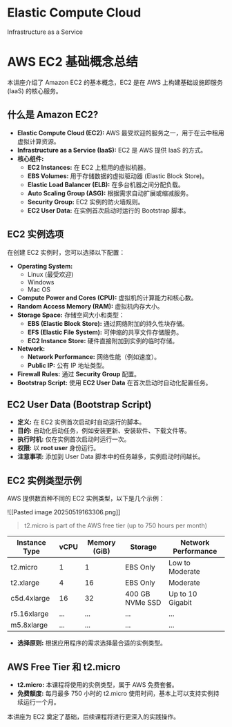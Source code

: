 # Elastic Compute Cloud
Infrastructure as a Service

# AWS EC2 基础概念总结

本讲座介绍了 Amazon EC2 的基本概念，EC2 是在 AWS 上构建基础设施即服务 (IaaS) 的核心服务。

## 什么是 Amazon EC2?

- **Elastic Compute Cloud (EC2):** AWS 最受欢迎的服务之一，用于在云中租用虚拟计算资源。
- **Infrastructure as a Service (IaaS):** EC2 是 AWS 提供 IaaS 的方式。
- **核心组件:**
    - **EC2 Instances:** 在 EC2 上租用的虚拟机器。
    - **EBS Volumes:** 用于存储数据的虚拟驱动器 (Elastic Block Store)。
    - **Elastic Load Balancer (ELB):** 在多台机器之间分配负载。
    - **Auto Scaling Group (ASG):** 根据需求自动扩展或缩减服务。
    - **Security Group:** EC2 实例的防火墙规则。
    - **EC2 User Data:** 在实例首次启动时运行的 Bootstrap 脚本。

## EC2 实例选项

在创建 EC2 实例时，您可以选择以下配置：

- **Operating System:**
    - Linux (最受欢迎)
    - Windows
    - Mac OS
- **Compute Power and Cores (CPU):** 虚拟机的计算能力和核心数。
- **Random Access Memory (RAM):** 虚拟机内存大小。
- **Storage Space:** 存储空间大小和类型：
    - **EBS (Elastic Block Store):** 通过网络附加的持久性块存储。
    - **EFS (Elastic File System):** 可伸缩的共享文件存储服务。
    - **EC2 Instance Store:** 硬件直接附加到实例的临时存储。
- **Network:**
    - **Network Performance:** 网络性能（例如速度）。
    - **Public IP:** 公有 IP 地址类型。
- **Firewall Rules:** 通过 **Security Group** 配置。
- **Bootstrap Script:** 使用 **EC2 User Data** 在首次启动时自动化配置任务。

## EC2 User Data (Bootstrap Script)

- **定义:** 在 EC2 实例首次启动时自动运行的脚本。
- **目的:** 自动化启动任务，例如安装更新、安装软件、下载文件等。
- **执行时机:** 仅在实例首次启动时运行一次。
- **权限:** 以 **root user** 身份运行。
- **注意事项:** 添加到 User Data 脚本中的任务越多，实例启动时间越长。

## EC2 实例类型示例

AWS 提供数百种不同的 EC2 实例类型，以下是几个示例：

![[Pasted image 20250519163306.png]]

> t2.micro is part of the AWS free tier (up to 750 hours per month)

| Instance Type   | vCPU | Memory (GiB) | Storage          | Network Performance |
| --------------- | ---- | ------------ | ---------------- | ------------------- |
| t2.micro        | 1    | 1            | EBS Only         | Low to Moderate     |
| t2.xlarge       | 4    | 16           | EBS Only         | Moderate            |
| c5d.4xlarge     | 16   | 32           | 400 GB NVMe SSD  | Up to 10 Gigabit    |
| r5.16xlarge     | ...  | ...          | ...              | ...                 |
| m5.8xlarge      | ...  | ...          | ...              | ...                 |

- **选择原则:** 根据应用程序的需求选择最合适的实例类型。

## AWS Free Tier 和 t2.micro

- **t2.micro:** 本课程将使用的实例类型，属于 AWS 免费套餐。
- **免费额度:** 每月最多 750 小时的 t2.micro 使用时间，基本上可以支持实例持续运行一个月。

本讲座为 EC2 奠定了基础，后续课程将进行更深入的实践操作。